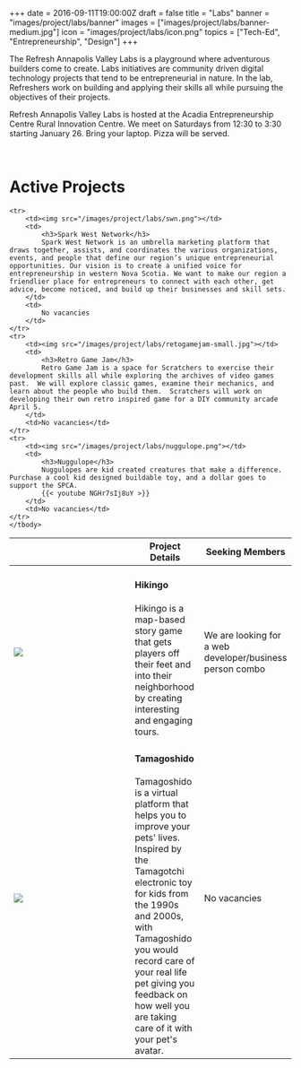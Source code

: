 +++
date = 2016-09-11T19:00:00Z
draft = false
title = "Labs"
banner = "images/project/labs/banner"
images = ["images/project/labs/banner-medium.jpg"]
icon = "images/project/labs/icon.png"
topics = ["Tech-Ed", "Entrepreneurship", "Design"]
+++

The Refresh Annapolis Valley Labs is a playground where adventurous builders come to create.  Labs initiatives are community driven digital technology projects that tend to be entrepreneurial in nature.  In the lab, Refreshers work on building and applying their skills all while pursuing the objectives of their projects.

Refresh Annapolis Valley Labs is hosted at the Acadia Entrepreneurship Centre Rural Innovation Centre.  We meet on Saturdays from 12:30 to 3:30 starting January 26.  Bring your laptop.  Pizza will be served.

<br clear="all">

# Active Projects

<table class="stack">
    <thead>
        <tr>
          <th width="200"></th>
          <th>Project Details</th>
          <th>Seeking Members</th>
        </tr>
      </thead>
  <tbody>
    <tr>
        <td><img src="/images/project/labs/hikingo.png"></td>
        <td>
            <h4>Hikingo</h4>
            Hikingo is a map-based story game that gets players off their feet and into their neighborhood by creating interesting and engaging tours.
        </td>
        <td>We are looking for a web developer/business person combo</td>
    </tr>
    <tr>
      <td><img src="/images/project/labs/tamagoshido.png"></td>
      <td>
          <h4>Tamagoshido</h4>
          Tamagoshido is a virtual platform that helps you to improve your pets' lives.  Inspired by the Tamagotchi electronic toy for kids from the 1990s and 2000s, with Tamagoshido you would record care of your real life pet giving you feedback on how well you are taking care of it with your pet's avatar.
      </td>
      <td>No vacancies</td>
    </tr>

    <tr>
        <td><img src="/images/project/labs/swn.png"></td>
        <td>
            <h3>Spark West Network</h3>
            Spark West Network is an umbrella marketing platform that draws together, assists, and coordinates the various organizations, events, and people that define our region’s unique entrepreneurial opportunities. Our vision is to create a unified voice for entrepreneurship in western Nova Scotia. We want to make our region a friendlier place for entrepreneurs to connect with each other, get advice, become noticed, and build up their businesses and skill sets.
        </td>
        <td>
            No vacancies
        </td>
    </tr>
    <tr>
        <td><img src="/images/project/labs/retogamejam-small.jpg"></td>
        <td>
            <h3>Retro Game Jam</h3>
            Retro Game Jam is a space for Scratchers to exercise their development skills all while exploring the archives of video games past.  We will explore classic games, examine their mechanics, and learn about the people who build them.  Scratchers will work on developing their own retro inspired game for a DIY community arcade April 5.
        </td>
        <td>No vacancies</td>
    </tr>
    <tr>
        <td><img src="/images/project/labs/nuggulope.png"></td>
        <td>
            <h3>Nuggulope</h3>
            Nuggulopes are kid created creatures that make a difference.  Purchase a cool kid designed buildable toy, and a dollar goes to support the SPCA.
            {{< youtube NGHr7sIj8uY >}}
        </td>
        <td>No vacancies</td>
    </tr>
    </tbody>
</table>
